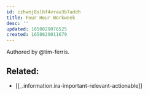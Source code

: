 ```yaml
---
id: czhwnj8slhf4vrau3b7addh
title: Four Hour Workweek
desc: ''
updated: 1650829076525
created: 1650829011679
---
```


Authored by @tim-ferris.

## Related:
* [[_.information.ira-important-relevant-actionable]]
